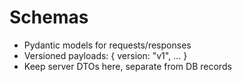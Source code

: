 # Schemas

- Pydantic models for requests/responses
- Versioned payloads: { version: "v1", ... }
- Keep server DTOs here, separate from DB records

